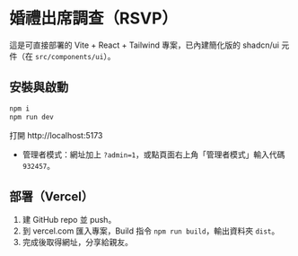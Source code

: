 # 婚禮出席調查（RSVP）

這是可直接部署的 Vite + React + Tailwind 專案，已內建簡化版的 shadcn/ui 元件（在 `src/components/ui`）。

## 安裝與啟動
```bash
npm i
npm run dev
```

打開 http://localhost:5173

- 管理者模式：網址加上 `?admin=1`，或點頁面右上角「管理者模式」輸入代碼 `932457`。

## 部署（Vercel）
1. 建 GitHub repo 並 push。
2. 到 vercel.com 匯入專案，Build 指令 `npm run build`，輸出資料夾 `dist`。
3. 完成後取得網址，分享給親友。


